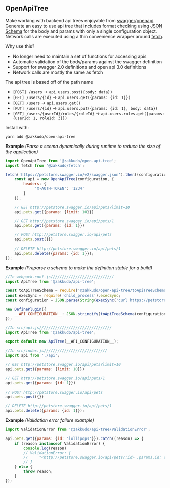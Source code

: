 <a name="module_OpenApiTree"></a>

## OpenApiTree
Make working with backend api trees enjoyable from [swagger](https://swagger.io/)/[openapi](https://www.openapis.org/). Generate an
easy to use api tree that includes format checking using
[JSON Schema](http://json-schema.org/) for the body and params
with only a single configuration object. Network calls are executed using
a thin convenience wrapper around [fetch](https://developer.mozilla.org/en-US/docs/Web/API/Fetch_API/Using_Fetch).

Why use this?

- No longer need to maintain a set of functions for accessing apis
- Automatic validation of the body/params against the swagger definition
- Support for swagger 2.0 definitions and open api 3.0 definitions
- Network calls are mostly the same as fetch

The api tree is based off of the path name
- `[POST] /users` -> `api.users.post({body: data})`
- `[GET] /users/{id}` -> `api.users.get({params: {id: 1}})`
- `[GET] /users` -> `api.users.get()`
- `[PUT] /users/{id}` -> `api.users.put({params: {id: 1}, body: data})`
- `[GET] /users/{userId}/roles/{roleId}` -> `api.users.roles.get({params: {userId: 1, roleId: 3}})`

Install with:

```console
yarn add @zakkudo/open-api-tree
```

**Example** *(Parse a scema dynamically during runtime to reduce the size of the application)*  
```js
import OpenApiTree from '@zakkudo/open-api-tree';
import fetch from '@zakkudo/fetch';

fetch('https://petstore.swagger.io/v2/swagger.json').then((configuration) => {
    const api = new OpenApiTree(configuration, {
        headers: {
             'X-AUTH-TOKEN': '1234'
        }
    });

    // GET http://petstore.swagger.io/api/pets?limit=10
    api.pets.get({params: {limit: 10}})

    // GET http://petstore.swagger.io/api/pets/1
    api.pets.get({params: {id: 1}})

    // POST http://petstore.swagger.io/api/pets
    api.pets.post({})

    // DELETE http://petstore.swagger.io/api/pets/1
    api.pets.delete({params: {id: 1}});
});
```
**Example** *(Preparse a schema to make the definition stable for a build)*  
```js
//In webpack.conf.js////////////////////////////
import ApiTree from '@zakkudo/api-tree';

const toApiTreeSchema = require('@zakkudo/open-api-tree/toApiTreeSchema');
const execSync = require('child_process').execSync;
const configuration = JSON.parse(String(execSync('curl https://petstore.swagger.io/v2/swagger.json'));

new DefinePlugin({
    __API_CONFIGURATION__: JSON.stringify(toApiTreeSchema(configuration))
});

//In src/api.js////////////////////////////////
import ApiTree from '@zakkudo/api-tree';

export default new ApiTree(__API_CONFIGURATION__);

//In src/index.js////////////////////////////
import api from './api';

// GET http://petstore.swagger.io/api/pets?limit=10
api.pets.get({params: {limit: 10}})

// GET http://petstore.swagger.io/api/pets/1
api.pets.get({params: {id: 1}})

// POST http://petstore.swagger.io/api/pets
api.pets.post({})

// DELETE http://petstore.swagger.io/api/pets/1
api.pets.delete({params: {id: 1}});
```
**Example** *(Validation error failure example)*  
```js
import ValidationError from '@zakkudo/api-tree/ValidationError';

api.pets.get({params: {id: 'lollipops'}}).catch((reason) => {
    if (reason instanceof ValidationError) {
        console.log(reason)
        // ValidationError: [
        //     "<http://petstore.swagger.io/api/pets/:id> .params.id: should be integer"
        // ]
    } else {
        throw reason;
    }
});
```
